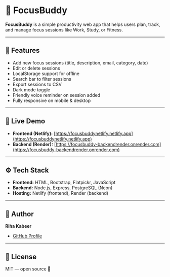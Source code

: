 # 🎯 FocusBuddy

**FocusBuddy** is a simple productivity web app that helps users plan, track, and manage focus sessions like Work, Study, or Fitness.

---

## 📌 Features

- Add new focus sessions (title, description, email, category, date)
- Edit or delete sessions
- LocalStorage support for offline
- Search bar to filter sessions
- Export sessions to CSV
- Dark mode toggle
- Friendly voice reminder on session added
- Fully responsive on mobile & desktop

---

## 🚀 Live Demo

- **Frontend (Netlify):** [https://focusbuddynetlify.netlify.app](https://focusbuddynetlify.netlify.app)
- **Backend (Render):** [https://focusbuddy-backendrender.onrender.com](https://focusbuddy-backendrender.onrender.com)

---

## ⚙️ Tech Stack

- **Frontend:** HTML, Bootstrap, Flatpickr, JavaScript
- **Backend:** Node.js, Express, PostgreSQL (Neon)
- **Hosting:** Netlify (frontend), Render (backend)

---

## 📜 Author

**Riha Kabeer**

- [GitHub Profile](https://github.com/riha-thecoder)

---

## 📂 License

MIT — open source 🚀
